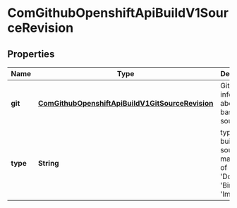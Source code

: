 
# ComGithubOpenshiftApiBuildV1SourceRevision

## Properties
Name | Type | Description | Notes
------------ | ------------- | ------------- | -------------
**git** | [**ComGithubOpenshiftApiBuildV1GitSourceRevision**](ComGithubOpenshiftApiBuildV1GitSourceRevision.md) | Git contains information about git-based build source |  [optional]
**type** | **String** | type of the build source, may be one of &#39;Source&#39;, &#39;Dockerfile&#39;, &#39;Binary&#39;, or &#39;Images&#39; | 



